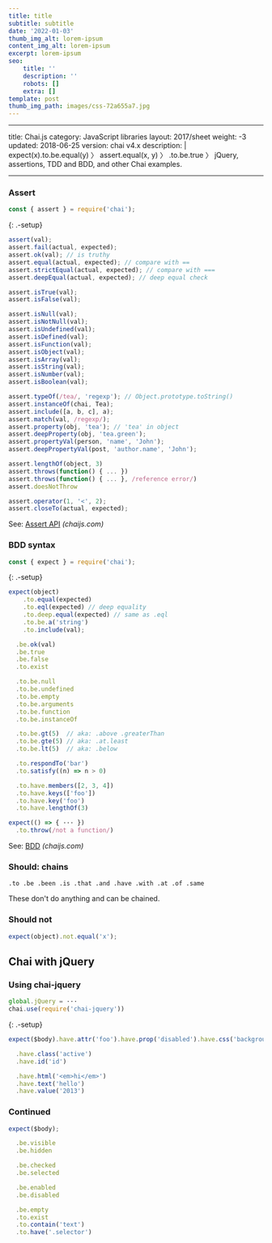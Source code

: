 ```yaml
---
title: title
subtitle: subtitle
date: '2022-01-03'
thumb_img_alt: lorem-ipsum
content_img_alt: lorem-ipsum
excerpt: lorem-ipsum
seo:
    title: ''
    description: ''
    robots: []
    extra: []
template: post
thumb_img_path: images/css-72a655a7.jpg
---
```


---

title: Chai.js
category: JavaScript libraries
layout: 2017/sheet
weight: -3
updated: 2018-06-25
version: chai v4.x
description: |
expect(x).to.be.equal(y) 〉 assert.equal(x, y) 〉 .to.be.true 〉 jQuery, assertions, TDD and BDD, and other Chai examples.

---

### Assert

```js
const { assert } = require('chai');
```

{: .-setup}

```js
assert(val);
assert.fail(actual, expected);
assert.ok(val); // is truthy
assert.equal(actual, expected); // compare with ==
assert.strictEqual(actual, expected); // compare with ===
assert.deepEqual(actual, expected); // deep equal check
```

```js
assert.isTrue(val);
assert.isFalse(val);
```

```js
assert.isNull(val);
assert.isNotNull(val);
assert.isUndefined(val);
assert.isDefined(val);
assert.isFunction(val);
assert.isObject(val);
assert.isArray(val);
assert.isString(val);
assert.isNumber(val);
assert.isBoolean(val);
```

```js
assert.typeOf(/tea/, 'regexp'); // Object.prototype.toString()
assert.instanceOf(chai, Tea);
assert.include([a, b, c], a);
assert.match(val, /regexp/);
assert.property(obj, 'tea'); // 'tea' in object
assert.deepProperty(obj, 'tea.green');
assert.propertyVal(person, 'name', 'John');
assert.deepPropertyVal(post, 'author.name', 'John');
```

```js
assert.lengthOf(object, 3)
assert.throws(function() { ... })
assert.throws(function() { ... }, /reference error/)
assert.doesNotThrow
```

```js
assert.operator(1, '<', 2);
assert.closeTo(actual, expected);
```

See: [Assert API](http://chaijs.com/api/assert/) _(chaijs.com)_

### BDD syntax

```js
const { expect } = require('chai');
```

{: .-setup}

```js
expect(object)
    .to.equal(expected)
    .to.eql(expected) // deep equality
    .to.deep.equal(expected) // same as .eql
    .to.be.a('string')
    .to.include(val);
```

```js
  .be.ok(val)
  .be.true
  .be.false
  .to.exist
```

```js
  .to.be.null
  .to.be.undefined
  .to.be.empty
  .to.be.arguments
  .to.be.function
  .to.be.instanceOf
```

```js
  .to.be.gt(5)  // aka: .above .greaterThan
  .to.be.gte(5) // aka: .at.least
  .to.be.lt(5)  // aka: .below
```

```js
  .to.respondTo('bar')
  .to.satisfy((n) => n > 0)
```

```js
  .to.have.members([2, 3, 4])
  .to.have.keys(['foo'])
  .to.have.key('foo')
  .to.have.lengthOf(3)
```

```js
expect(() => { ··· })
  .to.throw(/not a function/)
```

See: [BDD](http://chaijs.com/api/bdd/) _(chaijs.com)_

### Should: chains

    .to .be .been .is .that .and .have .with .at .of .same

These don't do anything and can be chained.

### Should not

```js
expect(object).not.equal('x');
```

## Chai with jQuery

### Using chai-jquery

```js
global.jQuery = ···
chai.use(require('chai-jquery'))
```

{: .-setup}

```js
expect($body).have.attr('foo').have.prop('disabled').have.css('background').have.css('background-color', '#ffffff').have.data('foo');
```

```js
  .have.class('active')
  .have.id('id')
```

```js
  .have.html('<em>hi</em>')
  .have.text('hello')
  .have.value('2013')
```

### Continued

```js
expect($body);
```

```js
  .be.visible
  .be.hidden
```

```js
  .be.checked
  .be.selected
```

```js
  .be.enabled
  .be.disabled
```

```js
  .be.empty
  .to.exist
  .to.contain('text')
  .to.have('.selector')
```
